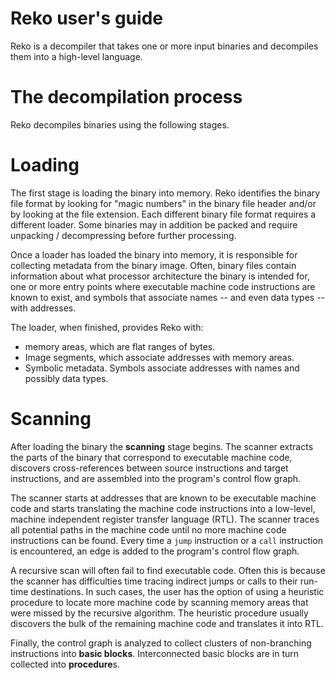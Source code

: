 Reko user's guide
==
Reko is a decompiler that takes one or more input binaries and decompiles them into
a high-level language.


The decompilation process
==
Reko decompiles binaries using the following stages. 

Loading
===
The first stage is loading the binary into memory. Reko identifies the binary file format by
looking for "magic numbers" in the binary file header and/or by looking at the file extension.
Each different binary file format requires a different loader. Some binaries may in addition 
be packed and require unpacking / decompressing before further processing.

Once a loader has loaded the binary into memory, it is responsible for collecting metadata
from the binary image. Often, binary files contain information about what processor architecture
the binary is intended for, one or more entry points where executable machine code instructions
are known to exist, and symbols that associate names -- and even data types -- with addresses.

The loader, when finished, provides Reko with:
* memory areas, which are flat ranges of bytes.
* Image segments, which associate addresses with memory areas.
* Symbolic metadata. Symbols associate addresses with names and possibly data types.

Scanning
===
After loading the binary the **scanning** stage begins. The scanner extracts the parts of the
binary that correspond to executable machine code, discovers cross-references between source
instructions and target instructions, and are assembled into the program's control flow graph.

The scanner starts at addresses that are known to be executable machine code and starts
translating the machine code instructions into a low-level, machine independent
register transfer language (RTL). The scanner traces all potential paths in the machine code
until no more machine code instructions can be found. Every time a `jump` instruction or
a `call` instruction is encountered, an edge is added to the program's control flow graph.

A recursive scan will often fail to find executable code. Often this is because the scanner 
has difficulties time tracing indirect jumps or calls to their run-time destinations. In such cases,
the user has the option of using a heuristic procedure to locate more machine code by
scanning memory areas that were missed by the recursive algorithm. The heuristic procedure
usually discovers the bulk of the remaining machine code and translates it into RTL.

Finally, the control graph is analyzed to collect clusters of non-branching 
instructions into **basic blocks**. Interconnected basic blocks are in turn collected 
into **procedure**s.


